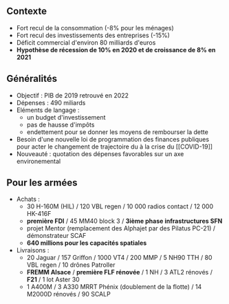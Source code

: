 ## Contexte

- Fort recul de la consommation (-8% pour les ménages) 
- Fort recul des investissements des entreprises (-15%)
- Déficit commercial d'environ 80 milliards d'euros
- **Hypothèse de récession de 10% en 2020 et de croissance de 8% en 2021**

## Généralités

- Objectif : PIB de 2019 retrouvé en 2022
- Dépenses : 490 miliards
- Eléments de langage : 
	- un budget d'investissement 
	- pas de hausse d'impôts
	- endettement pour se donner les moyens de rembourser la dette
- Besoin d'une nouvelle loi de programmation des finances publiques pour acter le changement de trajectoire du à la crise du [[COVID-19]]
- Nouveauté : quotation des dépenses favorables sur un axe environemental

## Pour les armées

- Achats : 
	- 30 H-160M (HIL) / 120 VBL regen / 10 000 radios contact / 12 000 HK-416F
	- **première FDI** / 45 MM40 block 3 / **3ième phase infrastructures SFN**
	- projet Mentor (remplacement des Alphajet par des Pilatus PC-21) / démonstrateur SCAF
	- **640 millions pour les capacités spatiales**
- Livraisons :
	- 20 Jaguar / 157 Griffon / 1000 VT4 / 200 MMP / 5 NH90 TTH / 80 VBL regen / 10 drônes Patroller
	- **FREMM Alsace** / **première FLF rénovée** / 1 NH / 3 ATL2 rénovés / **F21** / 1 lot Aster 30
	- 1 A400M / 3 A330 MRRT Phénix (doublement de la flotte) / 14 M2000D rénovés / 90 SCALP